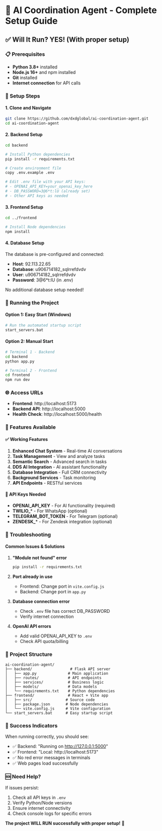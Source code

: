 # 🚀 AI Coordination Agent - Complete Setup Guide

## ✅ Will It Run? YES! (With proper setup)

### 📋 Prerequisites
- **Python 3.8+** installed
- **Node.js 16+** and npm installed  
- **Git** installed
- **Internet connection** for API calls

### 🔧 Setup Steps

#### 1. Clone and Navigate
```bash
git clone https://github.com/dxdglobal/ai-coordination-agent.git
cd ai-coordination-agent
```

#### 2. Backend Setup
```bash
cd backend

# Install Python dependencies
pip install -r requirements.txt

# Create environment file
copy .env.example .env

# Edit .env file with your API keys:
# - OPENAI_API_KEY=your_openai_key_here
# - DB_PASSWORD=3@6*t:lU (already set)
# - Other API keys as needed
```

#### 3. Frontend Setup  
```bash
cd ../frontend

# Install Node dependencies
npm install
```

#### 4. Database Setup
The database is pre-configured and connected:
- **Host**: 92.113.22.65
- **Database**: u906714182_sqlrrefdvdv  
- **User**: u906714182_sqlrrefdvdv
- **Password**: 3@6*t:lU (in .env)

No additional database setup needed!

### 🚀 Running the Project

#### Option 1: Easy Start (Windows)
```bash
# Run the automated startup script
start_servers.bat
```

#### Option 2: Manual Start
```bash
# Terminal 1 - Backend
cd backend
python app.py

# Terminal 2 - Frontend  
cd frontend
npm run dev
```

### 🌐 Access URLs
- **Frontend**: http://localhost:5173
- **Backend API**: http://localhost:5000
- **Health Check**: http://localhost:5000/health

### 🎯 Features Available

#### ✅ Working Features
1. **Enhanced Chat System** - Real-time AI conversations
2. **Task Management** - View and analyze tasks
3. **Semantic Search** - Advanced search in tasks
4. **DDS AI Integration** - AI assistant functionality
5. **Database Integration** - Full CRM connectivity
6. **Background Services** - Task monitoring
7. **API Endpoints** - RESTful services

#### 🔑 API Keys Needed
- **OPENAI_API_KEY** - For AI functionality (required)
- **TWILIO_*** - For WhatsApp (optional)
- **TELEGRAM_BOT_TOKEN** - For Telegram (optional)
- **ZENDESK_*** - For Zendesk integration (optional)

### 🐛 Troubleshooting

#### Common Issues & Solutions

1. **"Module not found" error**
   ```bash
   pip install -r requirements.txt
   ```

2. **Port already in use**
   - Frontend: Change port in `vite.config.js`
   - Backend: Change port in `app.py`

3. **Database connection error**
   - Check `.env` file has correct DB_PASSWORD
   - Verify internet connection

4. **OpenAI API errors**
   - Add valid OPENAI_API_KEY to `.env`
   - Check API quota/billing

### 📁 Project Structure
```
ai-coordination-agent/
├── backend/                 # Flask API server
│   ├── app.py              # Main application
│   ├── routes/             # API endpoints  
│   ├── services/           # Business logic
│   ├── models/             # Data models
│   └── requirements.txt    # Python dependencies
├── frontend/               # React + Vite app
│   ├── src/               # Source code
│   ├── package.json       # Node dependencies
│   └── vite.config.js     # Vite configuration
└── start_servers.bat      # Easy startup script
```

### 🎉 Success Indicators

When running correctly, you should see:
- ✅ Backend: "Running on http://127.0.0.1:5000"
- ✅ Frontend: "Local: http://localhost:5173"
- ✅ No red error messages in terminals
- ✅ Web pages load successfully

### 🆘 Need Help?

If issues persist:
1. Check all API keys in `.env`
2. Verify Python/Node versions
3. Ensure internet connectivity
4. Check console logs for specific errors

**The project WILL RUN successfully with proper setup!** 🚀